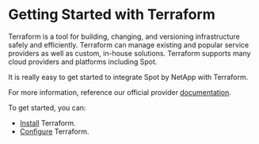 # Getting Started with Terraform

Terraform is a tool for building, changing, and versioning infrastructure safely and efficiently. Terraform can manage existing and popular service providers as well as custom, in-house solutions. Terraform supports many cloud providers and platforms including Spot.

It is really easy to get started to integrate Spot by NetApp with Terraform.

For more information, reference our official provider [documentation](https://registry.terraform.io/providers/spotinst/spotinst/latest/docs).

To get started, you can:

- [Install](tools-and-provisioning/terraform/getting-started/install-terraform) Terraform.
- [Configure](tools-and-provisioning/terraform/getting-started/configuration) Terraform.
